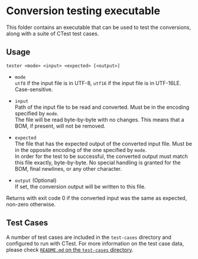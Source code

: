 # Conversion testing executable
This folder contains an executable that can be used to test the conversions, along
with a suite of CTest test cases.

## Usage
```
tester <mode> <input> <expected> [<output>]
```

* `mode`  
`utf8` if the input file is in UTF-8, `utf16` if the input file is in UTF-16LE. Case-sensitive.

* `input`  
Path of the input file to be read and converted. Must be in the encoding specified by `mode`.  
The file will be read byte-by-byte with no changes. This means that a BOM, if present, will not be removed.

* `expected`  
The file that has the expected output of the converted input file. Must be in the opposite encoding of the one specified by `mode`.  
In order for the test to be successful, the converted output must match this file exactly, byte-by-byte. No special handling is granted for the BOM, final newlines, or any other character.

* `output` (Optional)  
If set, the conversion output will be written to this file.  

Returns with exit code 0 if the converted input was the same as expected, non-zero otherwise.

## Test Cases
A number of test cases are included in the `test-cases` directory and configured to
run with CTest.
For more information on the test case data, please check [`README.md` on the `test-cases` directory](./test-cases/README.md).

